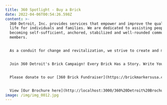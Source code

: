 ```yaml
---
title: 360 Spotlight - Buy a Brick
date: 2022-04-06T00:54:26.598Z
content: >-
  360 Detroit, Inc. provides services that empower and improve the quality of
  life for individuals and families. We are dedicated to assisting people in
  becoming self-sufficient, anchored, stabilized and well-rounded community
  members.


  As a conduit for change and revitalization, we strive to create and maintain viable, safe communities within Detroit.


  Join 360 Detroit's Brick Campaign! Every Brick Has a Story. Write Yours. Place a Brick Order TODAY!


  Please donate to our [360 Brick Fundraiser](https://brickmarkersusa.com/donors/360.html)![](/img/purchase-a-paver-flyer.pdf)


  View [Our Brochure here](http://localhost:3000/360%20Detroit%20Brochure.pdf)!
image: /img/img_0012.jpg
---
```

